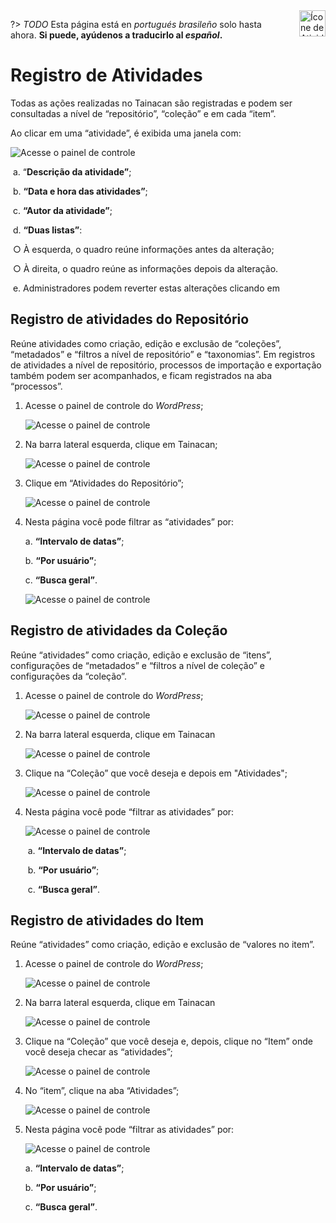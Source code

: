 <div style="float: right; margin-left: 1rem;">
	<img 
		alt="Ícone de Atividades" 
		src="_assets/images/icon_logs.png"
		width="42"
		height="42">
</div>

?> _TODO_ Esta página está en _portugués brasileño_ solo hasta ahora. **Si puede, ayúdenos a traducirlo al _español_.**

# Registro de Atividades

Todas as ações realizadas no Tainacan são registradas e podem ser consultadas a nível de “repositório”, “coleção” e em cada “item”.

Ao clicar em uma “atividade”, é exibida uma janela com:

![Acesse o painel de controle](_assets\images\103.png)

​ a. “**Descrição da atividade”**;

​ b. **“Data e hora das atividades”**;

​ c. **“Autor da atividade”**;

​ d. **“Duas listas”**:

​ ○ À esquerda, o quadro reúne informações antes da alteração;

​ ○ À direita, o quadro reúne as informações depois da alteração.

​ e. Administradores podem reverter estas alterações clicando em

## Registro de atividades do Repositório

Reúne atividades como criação, edição e exclusão de “coleções”, “metadados” e “filtros a nível de repositório” e “taxonomias”. Em registros de atividades a nível de repositório, processos de importação e exportação também podem ser acompanhados, e ficam registrados na aba “processos”.

1. Acesse o painel de controle do _WordPress_;

   ![Acesse o painel de controle](_assets\images\050.png)

2. Na barra lateral esquerda, clique em Tainacan;

   ![Acesse o painel de controle](_assets\images\051.png)

3. Clique em “Atividades do Repositório”;

   ![Acesse o painel de controle](_assets\images\104.png)

4. Nesta página você pode filtrar as “atividades” por:

   a. **“Intervalo de datas”**;

   b. **“Por usuário”**;

   c. **“Busca geral”**.

   ![Acesse o painel de controle](_assets\images\105.png)

## Registro de atividades da Coleção

Reúne “atividades” como criação, edição e exclusão de “itens”, configurações de “metadados” e “filtros a nível de coleção” e configurações da “coleção”.

1. Acesse o painel de controle do _WordPress_;

   ![Acesse o painel de controle](_assets\images\050.png)

2. Na barra lateral esquerda, clique em Tainacan

   ![Acesse o painel de controle](_assets\images\051.png)

3. Clique na “Coleção” que você deseja e depois em "Atividades";

   ![Acesse o painel de controle](_assets\images\106.png)

4. Nesta página você pode “filtrar as atividades” por:

   ![Acesse o painel de controle](_assets\images\107.png)

   ​ a. **“Intervalo de datas”**;

   ​ b. **“Por usuário”**;

   ​ c. **“Busca geral”**.

## Registro de atividades do Item

Reúne “atividades” como criação, edição e exclusão de “valores no item”.

1. Acesse o painel de controle do _WordPress_;

   ![Acesse o painel de controle](_assets\images\050.png)

2. Na barra lateral esquerda, clique em Tainacan

   ![Acesse o painel de controle](_assets\images\051.png)

3. Clique na “Coleção” que você deseja e, depois, clique no “Item” onde você deseja checar as “atividades”;

   ![Acesse o painel de controle](_assets\images\108.png)

4. No “item”, clique na aba “Atividades”;

   ![Acesse o painel de controle](_assets\images\109.png)

5. Nesta página você pode “filtrar as atividades” por:

   ![Acesse o painel de controle](_assets\images\110.png)

   a. **“Intervalo de datas”**;

   b. **“Por usuário”**;

   c. **“Busca geral”**.
